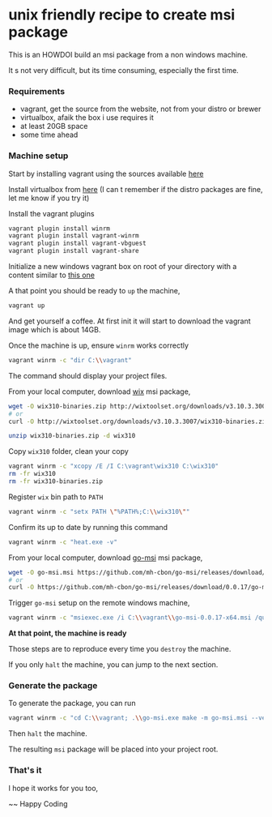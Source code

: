 # unix friendly recipe to create msi package

This is an HOWDOI build an msi package from a non windows machine.

It s not very difficult, but its time consuming, especially the first time.

### Requirements

- vagrant, get the source from the website, not from your distro or brewer
- virtualbox, afaik the box i use requires it
- at least 20GB space
- some time ahead

### Machine setup

Start by installing vagrant using the sources available [here](https://www.vagrantup.com/downloads.html)

Install virtualbox from [here](https://www.virtualbox.org/wiki/Linux_Downloads) (I can t remember if the distro packages are fine, let me know if you try it)

Install the vagrant plugins

```sh
vagrant plugin install winrm
vagrant plugin install vagrant-winrm
vagrant plugin install vagrant-vbguest
vagrant plugin install vagrant-share
```

Initialize a new windows vagrant box on root of your directory with a content similar to [this one](https://github.com/mh-cbon/go-msi/blob/master/Vagrantfile)

A that point you should be ready to `up` the machine,

```sh
vagrant up
```

And get yourself a coffee. At first init it will start to download the vagrant image which is about 14GB.

Once the machine is up, ensure `winrm` works correctly

```sh
vagrant winrm -c "dir C:\\vagrant"
```

The command should display your project files.


From your local computer, download [wix](http://wixtoolset.org/releases/v3-10-3-3007/) msi package,

```sh
wget -O wix310-binaries.zip http://wixtoolset.org/downloads/v3.10.3.3007/wix310-binaries.zip
# or
curl -O http://wixtoolset.org/downloads/v3.10.3.3007/wix310-binaries.zip

unzip wix310-binaries.zip -d wix310
```

Copy `wix310` folder, clean your copy

```sh
vagrant winrm -c "xcopy /E /I C:\vagrant\wix310 C:\wix310"
rm -fr wix310
rm -fr wix310-binaries.zip
```

Register `wix` bin path to `PATH`

```sh
vagrant winrm -c "setx PATH \"%PATH%;C:\\wix310\""
```

Confirm its up to date by running this command

```sh
vagrant winrm -c "heat.exe -v"
```

From your local computer, download [go-msi](https://github.com/mh-cbon/go-msi/releases) msi package,

```sh
wget -O go-msi.msi https://github.com/mh-cbon/go-msi/releases/download/0.0.17/go-msi-0.0.17-x64.msi
# or
curl -O https://github.com/mh-cbon/go-msi/releases/download/0.0.17/go-msi-0.0.17-x64.msi
```

Trigger `go-msi` setup on the remote windows machine,

```sh
vagrant winrm -c "msiexec.exe /i C:\\vagrant\\go-msi-0.0.17-x64.msi /quiet"
```

__At that point, the machine is ready__

Those steps are to reproduce every time you `destroy` the machine.

If you only `halt` the machine, you can jump to the next section.

### Generate the package

To generate the package, you can run

```sh
vagrant winrm -c "cd C:\\vagrant; .\\go-msi.exe make -m go-msi.msi --version 0.0.1"
```

Then `halt` the machine.

The resulting `msi` package will be placed into your project root.

### That's it

I hope it works for you too,

~~ Happy Coding
